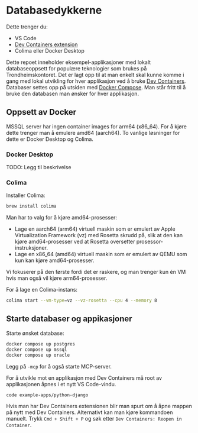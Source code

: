 # Databasedykkerne

Dette trenger du:
- VS Code
- [Dev Containers extension](https://marketplace.visualstudio.com/items?itemName=ms-vscode-remote.remote-containers)
- Colima eller Docker Desktop

Dette repoet inneholder eksempel-applikasjoner med lokalt databaseoppsett for populære teknologier som brukes på Trondheimskontoret. Det er lagt opp til at man enkelt skal kunne komme i gang med lokal utvikling for hver applikasjon ved å bruke [Dev Containers](https://github.com/devcontainers). Databaser settes opp på utsiden med [Docker Compose](https://docs.docker.com/compose/). Man står fritt til å bruke den databasen man ønsker for hver applikasjon.

## Oppsett av Docker

MSSQL server har ingen container images for arm64 (x86_64).
For å kjøre dette trenger man å emulere amd64 (aarch64).
To vanlige løsninger for dette er Docker Desktop og Colima.

### Docker Desktop

TODO: Legg til beskrivelse

### Colima

Installer Colima:

```sh
brew install colima
```

Man har to valg for å kjøre amd64-prosesser:
- Lage en aarch64 (arm64) virtuell maskin som er emulert av Apple Virtualization Framework (vz) med Rosetta skrudd på, slik at den kan kjøre amd64-prosesser ved at Rosetta oversetter prosessor-instruksjoner.
- Lage en x86_64 (amd64) virtuell maskin som er emulert av QEMU som kun kan kjøre amd64-prosesser.

Vi fokuserer på den første fordi det er raskere, og man trenger kun én VM hvis man også vil kjøre arm64-prosesser.

For å lage en Colima-instans:

```sh
colima start --vm-type=vz --vz-rosetta --cpu 4 --memory 8
```

## Starte databaser og appikasjoner

Starte ønsket database:

```sh
docker compose up postgres
docker compose up mssql
docker compose up oracle
```

Legg på `-mcp` for å også starte MCP-server.


For å utvikle mot en applikasjon med Dev Containers må root av applikasjonen åpnes i et nytt VS Code-vindu.

```sh
code example-apps/python-django
```

Hvis man har Dev Containers extensionen blir man spurt om å åpne mappen på nytt med Dev Containers. Alternativt kan man kjøre kommandoen manuelt. Trykk `Cmd + Shift + P` og søk etter `Dev Containers: Reopen in Container`.

